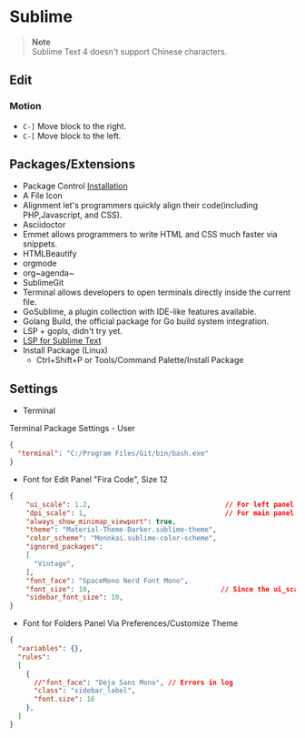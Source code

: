 # Sublime

> **Note**  
> Sublime Text 4 doesn't support Chinese characters.

## Edit

### Motion

- `C-]` Move block to the right.
- `C-[` Move block to the left.

## Packages/Extensions

- Package Control [Installation](https://packagecontrol.io/installation)
- A File Icon
- Alignment let's programmers quickly align their code(including PHP,Javascript, and CSS).
- Asciidoctor
- Emmet allows programmers to write HTML and CSS much faster via snippets.
- HTMLBeautify
- orgmode
- org~agenda~
- SublimeGit
- Terminal allows developers to open terminals directly inside the current file.
- GoSublime, a plugin collection with IDE-like features available.
- Golang Build, the official package for Go build system integration.
- LSP + gopls, didn't try yet.
- [LSP for Sublime Text](https://lsp.sublimetext.io/language_servers/)
- Install Package (Linux)
  - Ctrl+Shift+P or Tools/Command Palette/Install Package

## Settings

- Terminal

Terminal Package Settings - User

```json
{
  "terminal": "C:/Program Files/Git/bin/bash.exe"
}
```

- Font for Edit Panel "Fira Code", Size 12

```json
{
    "ui_scale": 1.2,                                 // For left panel
    "dpi_scale": 1,                                  // For main panel
    "always_show_minimap_viewport": true,
    "theme": "Material-Theme-Darker.sublime-theme",
    "color_scheme": "Monokai.sublime-color-scheme",
    "ignored_packages":
    [
      "Vintage",
    ],
    "font_face": "SpaceMono Nerd Font Mono",
    "font_size": 10,                                // Since the ui_scale is not 1
    "sidebar_font_size": 10,
}
```

- Font for Folders Panel Via Preferences/Customize Theme

```json
{
  "variables": {},
  "rules":
  [
    {
      //"font_face": "Deja Sans Mono", // Errors in log
      "class": "sidebar_label",
      "font.size": 16
    },
  ]
}
```
